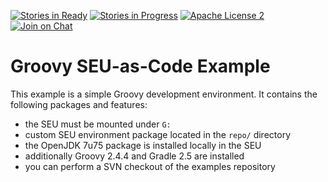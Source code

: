 [![Stories in Ready](https://badge.waffle.io/seu-as-code/seu-as-code.examples.png?label=ready&title=Ready)](https://waffle.io/seu-as-code/seu-as-code.examples)
[![Stories in Progress](https://badge.waffle.io/seu-as-code/seu-as-code.examples.png?label=in%20progress&title=In%20Progress)](https://waffle.io/seu-as-code/seu-as-code.examples)
[![Apache License 2](http://img.shields.io/badge/license-ASF2-blue.svg)](https://github.com/seu-as-code/seu-as-code.examples/blob/master/LICENSE)
[![Join on Chat](https://badges.gitter.im/Join%20Chat.svg)](https://gitter.im/seu-as-code/seu-as-code?utm_source=badge&utm_medium=badge&utm_campaign=pr-badge&utm_content=badge)

# Groovy SEU-as-Code Example

This example is a simple Groovy development environment. It contains the following packages and features:
- the SEU must be mounted under `G:`
- custom SEU environment package located in the `repo/` directory
- the OpenJDK 7u75 package is installed locally in the SEU
- additionally Groovy 2.4.4 and Gradle 2.5 are installed
- you can perform a SVN checkout of the examples repository
